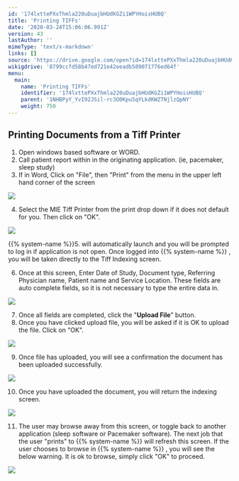 ```yaml
---
id: '174lxttePXxThmla220uDuajbHUdKGZi1WPYHoisHUBQ'
title: 'Printing TIFFs'
date: '2020-03-24T15:06:06.991Z'
version: 43
lastAuthor: ''
mimeType: 'text/x-markdown'
links: []
source: 'https://drive.google.com/open?id=174lxttePXxThmla220uDuajbHUdKGZi1WPYHoisHUBQ'
wikigdrive: '8799ccfd58b47ed721e42eeadb589071776ed64f'
menu:
  main:
    name: 'Printing TIFFs'
    identifier: '174lxttePXxThmla220uDuajbHUdKGZi1WPYHoisHUBQ'
    parent: '1NHBPyY_YvI92JSil-rc3O0Kpu5qYLkdKWZTNjlzQpNY'
    weight: 750
---
```

## Printing Documents from a Tiff Printer  

1. Open windows based software or WORD.
2. Call patient report within in the originating application. (ie, pacemaker, sleep study)
3. If in Word, Click on "File", then "Print" from the menu in the upper left hand corner of the screen
  
![](../printing-tiffs.assets/100000000000012C0000008F8F6297A346A57AD9.png)  

4. Select the MIE Tiff Printer from the print drop down if it does not default for you. Then click on "OK".

  
![](../printing-tiffs.assets/10000000000001FF00000184D061283492420885.png)  


{{% system-name %}}5.  will automatically launch and you will be prompted to log in if application is not open. Once logged into {{% system-name %}} , you will be taken directly to the Tiff Indexing screen.

6. Once at this screen, Enter Date of Study, Document type, Referring Physician name, Patient name and Service Location. These fields are auto complete fields, so it is not necessary to type the entire data in.
  
![](../printing-tiffs.assets/10000000000001DE0000011E0D871F16DB602408.png)  

7. Once all fields are completed, click the "<strong>Upload File</strong>" button.
8. Once you have clicked upload file, you will be asked if it is OK to upload the file. Click on "OK".
  
![](../printing-tiffs.assets/1000000000000097000000445C572908EF123D33.png)  

9. Once file has uploaded, you will see a confirmation the document has been uploaded successfully.
  
![](../printing-tiffs.assets/10000000000000880000003E926E7B87CE818D3D.png)  

10. Once you have uploaded the document, you will return the indexing screen.
  
![](../printing-tiffs.assets/10000000000001DE0000011E0D871F16DB602408.png)  

11. The user may browse away from this screen, or toggle back to another application (sleep software or Pacemaker software). The next job that the user "prints" to {{% system-name %}} will refresh this screen. If the user chooses to browse in {{% system-name %}} , you will see the below warning. It is ok to browse, simply click "OK" to proceed.
  
![](../printing-tiffs.assets/100000000000016D0000009C3CD2EFDCE336EE2D.png)  

